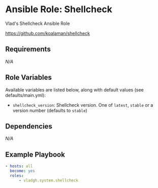 # Ansible Role: Shellcheck

Vlad's Shellcheck Ansible Role

<https://github.com/koalaman/shellcheck>

## Requirements

*_N/A_*

## Role Variables

Available variables are listed below, along with default values (see defaults/main.yml):

- `shellcheck_version`: Shellcheck version. One of `latest`, `stable` or a version number (defaults to `stable`)

## Dependencies

*_N/A_*

## Example Playbook

```yaml
- hosts: all
  become: yes
  roles:
      - vladgh.system.shellcheck
```

